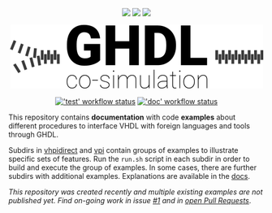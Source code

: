 <p align="center">
  <a title="Read the Docs" href="http://ghdl.rtfd.io"><img src="https://img.shields.io/readthedocs/ghdl.svg?longCache=true&style=flat-square&logo=read-the-docs&logoColor=e8ecef&label=ghdl.rtfd.io"></a><!--
  -->
  <a title="Site" href="https://ghdl.github.io/ghdl-cosim"><img src="https://img.shields.io/website.svg?label=ghdl.github.io%2Fghdl-cosim&longCache=true&style=flat-square&url=http%3A%2F%2Fghdl.github.io%2Fghdl-cosim%2Findex.html"></a><!--
  -->
  <a title="Join the chat at https://gitter.im/ghdl1/Lobby" href="https://gitter.im/ghdl1/Lobby?utm_source=badge&utm_medium=badge&utm_campaign=pr-badge&utm_content=badge"><img src="https://img.shields.io/badge/chat-on%20gitter-4db797.svg?longCache=true&style=flat-square&logo=gitter&logoColor=e8ecef"></a>
</p>

<p align="center">
  <img src="./doc/_static/logo.png"/>
</p>

<p align="center">
  <a title="'test' workflow status" href="https://github.com/ghdl/ghdl-cosim/actions?query=workflow%3Atest"><img alt="'test' workflow status" src="https://img.shields.io/github/workflow/status/ghdl/ghdl-cosim/test?longCache=true&style=flat-square&label=test&logo=github"></a><!--
  -->
  <a title="'doc' workflow status" href="https://github.com/ghdl/ghdl-cosim/actions?query=workflow%3Adoc"><img alt="'doc' workflow status" src="https://img.shields.io/github/workflow/status/ghdl/ghdl-cosim/doc?longCache=true&style=flat-square&label=doc&logo=github"></a><!--
  -->
</p>

This repository contains **documentation** with code **examples** about different procedures to interface VHDL with foreign languages and tools through GHDL.

Subdirs in [vhpidirect](./vhpidirect) and [vpi](./vpi) contain groups of examples to illustrate specific sets of features. Run the
`run.sh` script in each subdir in order to build and execute the group of examples. In some cases, there are further subdirs with
additional examples. Explanations are available in the [docs](https://ghdl.github.io/ghdl-cosim).

*This repository was created recently and multiple existing examples are not published yet. Find on-going work in issue [#1](https://github.com/ghdl/ghdl-cosim/issues/1) and in [open Pull Requests](https://github.com/ghdl/ghdl-cosim/pulls)*.
